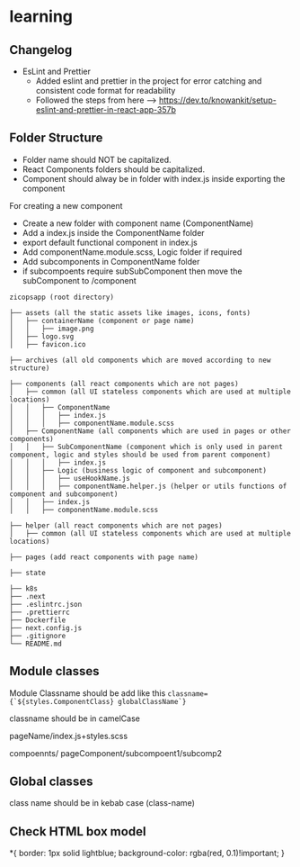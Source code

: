 # learning

## Changelog

- EsLint and Prettier
  - Added eslint and prettier in the project for error catching and consistent code format for readability
  - Followed the steps from here --> https://dev.to/knowankit/setup-eslint-and-prettier-in-react-app-357b

## Folder Structure

- Folder name should NOT be capitalized.
- React Components folders should be capitalized.
- Component should alway be in folder with index.js inside exporting the component

For creating a new component

- Create a new folder with component name (ComponentName)
- Add a index.js inside the ComponentName folder
- export default functional component in index.js
- Add componentName.module.scss, Logic folder if required
- Add subcomponents in ComponentName folder
- if subcompoents require subSubComponent then move the subComponent to /component

```
zicopsapp (root directory)

├── assets (all the static assets like images, icons, fonts)
│   ├── containerName (component or page name)
│   │   ├── image.png
│   ├── logo.svg
│   ├── favicon.ico

├── archives (all old components which are moved according to new structure)

├── components (all react components which are not pages)
│   ├── common (all UI stateless components which are used at multiple locations)
│   │   ├── ComponentName
│   │   │   ├── index.js
│   │   │   ├── componentName.module.scss
│   ├── ComponentName (all components which are used in pages or other components)
│   │   ├── SubComponentName (component which is only used in parent component, logic and styles should be used from parent component)
│   │   │   ├── index.js
│   │   ├── Logic (business logic of component and subcomponent)
│   │   │   ├── useHookName.js
│   │   │   ├── componentName.helper.js (helper or utils functions of component and subcomponent)
│   │   ├── index.js
│   │   ├── componentName.module.scss

├── helper (all react components which are not pages)
│   ├── common (all UI stateless components which are used at multiple locations)

├── pages (add react components with page name)

├── state

├── k8s
├── .next
├── .eslintrc.json
├── .prettierrc
├── Dockerfile
├── next.config.js
├── .gitignore
└── README.md

```

## Module classes
Module Classname should be add like this
`` classname={`${styles.ComponentClass} globalClassName`} ``

classname should be in camelCase


pageName/index.js+styles.scss

compoennts/  pageComponent/subcompoent1/subcomp2

## Global classes

class name should be in kebab case (class-name)

## Check HTML box model
*{
    border: 1px solid lightblue;
    background-color: rgba(red, 0.1)!important;
}